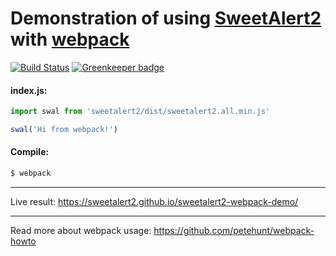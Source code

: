 # Demonstration of using [SweetAlert2](https://github.com/sweetalert2/sweetalert2) with [webpack](https://webpack.github.io/)

[![Build Status](https://travis-ci.org/sweetalert2/sweetalert2-webpack-demo.svg?branch=master)](https://travis-ci.org/sweetalert2/sweetalert2-webpack-demo)
[![Greenkeeper badge](https://badges.greenkeeper.io/sweetalert2/sweetalert2-webpack-demo.svg)](https://greenkeeper.io/)

#### index.js:
```js
import swal from 'sweetalert2/dist/sweetalert2.all.min.js'

swal('Hi from webpack!')
```

#### Compile:
```sh
$ webpack
```

---

Live result: https://sweetalert2.github.io/sweetalert2-webpack-demo/

---

Read more about webpack usage: https://github.com/petehunt/webpack-howto
